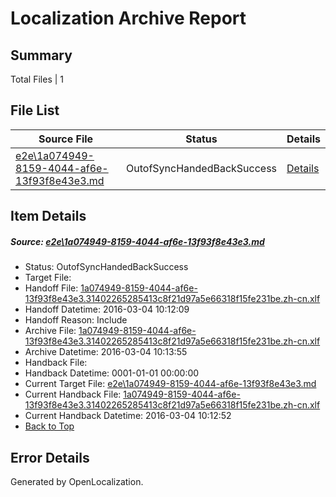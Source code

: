 # <a name='report-top'></a> Localization Archive Report

## Summary
 Total Files | 1

## File List
 Source File | Status | Details 
 ----------- | ------ | ------- 
 [e2e\1a074949-8159-4044-af6e-13f93f8e43e3.md](https://github.com/OpenLocalizationTest/oltest/blob/369213bbcf21725cdf2be78fee7674dca2193c34/e2e/1a074949-8159-4044-af6e-13f93f8e43e3.md) | OutofSyncHandedBackSuccess | [Details](#a4a59ada1c24896ae8eba19d241c53b403ed1cfd3)

## Item Details
##### <a name='a4a59ada1c24896ae8eba19d241c53b403ed1cfd3'></a> Source: [e2e\1a074949-8159-4044-af6e-13f93f8e43e3.md](https://github.com/OpenLocalizationTest/oltest/blob/369213bbcf21725cdf2be78fee7674dca2193c34/e2e/1a074949-8159-4044-af6e-13f93f8e43e3.md)
* Status: OutofSyncHandedBackSuccess
* Target File: 
* Handoff File: [1a074949-8159-4044-af6e-13f93f8e43e3.31402265285413c8f21d97a5e66318f15fe231be.zh-cn.xlf](https://github.com/OpenLocalizationTestOrg/olhandoff/blob/9e8c1e35b1dbe525312190456d709acde1ad316c/ol-handoff/OpenLocalizationTestOrg/oltest.zh-cn/qimu/ht/1a074949-8159-4044-af6e-13f93f8e43e3.31402265285413c8f21d97a5e66318f15fe231be.zh-cn.xlf)
* Handoff Datetime: 2016-03-04 10:12:09
* Handoff Reason: Include
* Archive File: [1a074949-8159-4044-af6e-13f93f8e43e3.31402265285413c8f21d97a5e66318f15fe231be.zh-cn.xlf](https://github.com/OpenLocalizationTestOrg/olhandoff/blob/ae7300263bb91c161845f8946cc98aab080d7da1/ol-handoff/OpenLocalizationTestOrg/oltest.zh-cn/qimu/ht/archive/1a074949-8159-4044-af6e-13f93f8e43e3.31402265285413c8f21d97a5e66318f15fe231be.zh-cn.xlf)
* Archive Datetime: 2016-03-04 10:13:55
* Handback File: 
* Handback Datetime: 0001-01-01 00:00:00
* Current Target File: [e2e\1a074949-8159-4044-af6e-13f93f8e43e3.md](https://github.com/OpenLocalizationTestOrg/oltest.zh-cn/blob/3f7a838470b870e0b9033b02e7272599f7807bd6/e2e/1a074949-8159-4044-af6e-13f93f8e43e3.md)
* Current Handback File: [1a074949-8159-4044-af6e-13f93f8e43e3.31402265285413c8f21d97a5e66318f15fe231be.zh-cn.xlf](https://github.com/OpenLocalizationTestOrg/olhandback/blob/66b64a8b7952ca79a6706b3396245683e74c3395/ol-handback/OpenLocalizationTestOrg/oltest.zh-cn/qimu/ht/1a074949-8159-4044-af6e-13f93f8e43e3.31402265285413c8f21d97a5e66318f15fe231be.zh-cn.xlf)
* Current Handback Datetime: 2016-03-04 10:12:52
* [Back to Top](#report-top)


## Error Details

Generated by OpenLocalization.
